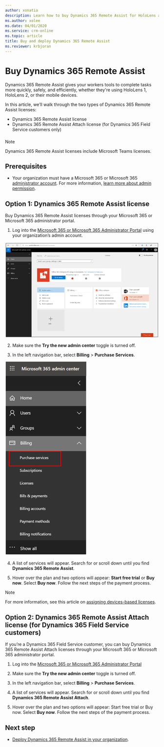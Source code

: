 ```yaml
---
author: xonatia
description: Learn how to buy Dynamics 365 Remote Assist for HoloLens and mobile
ms.author: xolee
ms.date: 04/01/2020
ms.service: crm-online
ms.topic: article
title: Buy and deploy Dynamics 365 Remote Assist
ms.reviewer: krbjoran
---
```


# Buy Dynamics 365 Remote Assist

Dynamics 365 Remote Assist gives your workers tools to complete tasks more quickly, safely, and efficiently, whether they're using HoloLens 1, HoloLens 2, or their mobile devices.

In this article, we’ll walk through the two types of Dynamics 365 Remote Assist licenses: 
- Dynamics 365 Remote Assist license 
- Dynamics 365 Remote Assist Attach license (for Dynamics 365 Field Service customers only) 
###
  > [!NOTE]
  > Dynamics 365 Remote Assist licenses include Microsoft Teams licenses. 
    
## Prerequisites 

- Your organization must have a Microsoft 365 or Microsoft 365 [administrator account](https://www.microsoft.com/microsoft-365/business/office-365-administration). For more information, [learn more about admin permission](https://docs.microsoft.com/office365/admin/admin-overview/admin-overview?redirectSourcePath=%252farticle%252foffice-365-admin-overview-c7228a3e-061f-4575-b1ef-adf1d1669870&view=o365-worldwide). 

## Option 1: Dynamics 365 Remote Assist license 

Buy Dynamics 365 Remote Assist licenses through your Microsoft 365 or Microsoft 365 administrator portal. 

1.	Log into the [Microsoft 365 or Microsoft 365 Administrator Portal](https://www.microsoft.com/microsoft-365/business/office-365-administration ) using your organization’s admin account.

![Screenshot of the admin portal.](./media/buy_1.png "Admin Portal")

2.	Make sure the **Try the new admin center** toggle is turned off.

3.	In the left navigation bar, select **Billing** > **Purchase Services**. 

![Screenshot of the billing Tab](./media/buy_3.png "Billing Tab")

4.	A list of services will appear. Search for or scroll down until you find **Dynamics 365 Remote Assist**.

5.	Hover over the plan and two options will appear: **Start free trial** or **Buy now**. Select **Buy now**. Follow the next steps of the payment process. 

> [!NOTE]
> For more information, see this article on [assigning devices-based licenses](https://docs.microsoft.com/hololens/hololens2-deployment-guide#general-deployment-recommendations-and-instructions).
 
## Option 2: Dynamics 365 Remote Assist Attach license (for Dynamics 365 Field Service customers)

If you’re a Dynamics 365 Field Service customer, you can buy Dynamics 365 Remote Assist Attach licenses through your Microsoft 365 or Microsoft 365 administrator portal. 

1.	Log into the [Microsoft 365 or Microsoft 365 Administrator Portal](https://www.microsoft.com/microsoft-365/business/office-365-administration)
 
2.	Make sure the **Try the new admin center** toggle is turned off.
  
3.	In the left navigation bar, select **Billing** > **Purchase Services**. 
 
4.	A list of services will appear. Search for or scroll down until you find **Dynamics 365 Remote Assist Attach**.

5.	Hover over the plan and two options will appear: Start free trial or Buy now. Select **Buy now**. Follow the next steps of the payment process. 

## Next step
- [Deploy Dynamics 365 Remote Assist in your organization](deploy-remote-assist.md).
